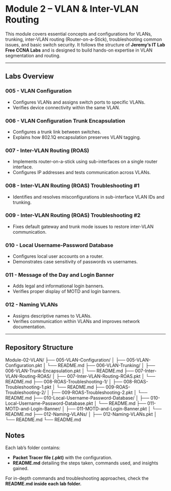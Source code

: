 # Module 2 – VLAN & Inter-VLAN Routing

This module covers essential concepts and configurations for VLANs, trunking, inter-VLAN routing (Router-on-a-Stick), troubleshooting common issues, and basic switch security. It follows the structure of **Jeremy’s IT Lab Free CCNA Labs** and is designed to build hands-on expertise in VLAN segmentation and routing.

---

## **Labs Overview**

### **005 - VLAN Configuration**
- Configures VLANs and assigns switch ports to specific VLANs.
- Verifies device connectivity within the same VLAN.

### **006 - VLAN Configuration Trunk Encapsulation**
- Configures a trunk link between switches.
- Explains how 802.1Q encapsulation preserves VLAN tagging.

### **007 - Inter-VLAN Routing (ROAS)**
- Implements router-on-a-stick using sub-interfaces on a single router interface.
- Configures IP addresses and tests communication across VLANs.

### **008 - Inter-VLAN Routing (ROAS) Troubleshooting #1**
- Identifies and resolves misconfigurations in sub-interface VLAN IDs and trunking.

### **009 - Inter-VLAN Routing (ROAS) Troubleshooting #2**
- Fixes default gateway and trunk mode issues to restore inter-VLAN communication.

### **010 - Local Username-Password Database**
- Configures local user accounts on a router.
- Demonstrates case sensitivity of passwords vs usernames.

### **011 - Message of the Day and Login Banner**
- Adds legal and informational login banners.
- Verifies proper display of MOTD and login banners.

### **012 - Naming VLANs**
- Assigns descriptive names to VLANs.
- Verifies communication within VLANs and improves network documentation.

---

## **Repository Structure**

Module-02-VLAN/
    ├── 005-VLAN-Configuration/
    │   ├── 005-VLAN-Configuration.pkt
    │   └── README.md
    ├── 006-VLAN-Trunking/
    │   ├── 006-VLAN-Trunk-Encapsulation.pkt
    │   └── README.md
    ├── 007-Inter-VLAN-Routing-ROAS/
    │   ├── 007-Inter-VLAN-Routing-ROAS.pkt
    │   └── README.md
    ├── 008-ROAS-Troubleshooting-1/
    │   ├── 008-ROAS-Troubleshooting-1.pkt
    │   └── README.md
    ├── 009-ROAS-Troubleshooting-2/
    │   ├── 009-ROAS-Troubleshooting-2.pkt
    │   └── README.md
    ├── 010-Local-Username-Password-Database/
    │   ├── 010-Local-Username-Password-Database.pkt
    │   └── README.md
    ├── 011-MOTD-and-Login-Banner/
    │   ├── 011-MOTD-and-Login-Banner.pkt
    │   └── README.md
    ├── 012-Naming-VLANs/
    │   ├── 012-Naming-VLANs.pkt
    │   └── README.md
    └── README.md

## **Notes**
Each lab’s folder contains:
- **Packet Tracer file (.pkt)** with the configuration.
- **README.md** detailing the steps taken, commands used, and insights gained.

For in-depth commands and troubleshooting approaches, check the **README.md inside each lab folder.**
